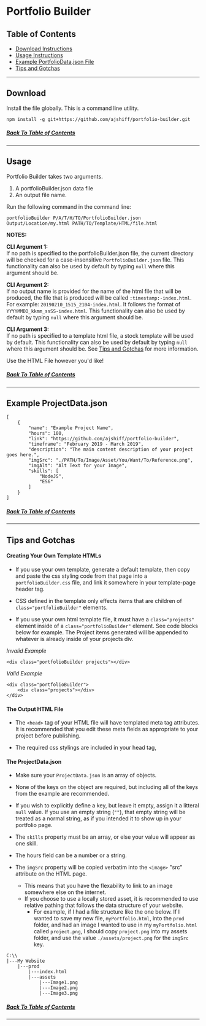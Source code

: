 # Portfolio Builder

## Table of Contents

- [Download Instructions](#Download)
- [Usage Instructions](#Usage)
- [Example PortfolioData.json File](#Example%20ProjectData.json)
- [Tips and Gotchas](#Tips%20and%20Gotchas)

-----

## Download

Install the file globally. This is a command line utility.

`npm install -g git+https://github.com/ajshiff/portfolio-builder.git`
##### [Back To Table of Contents](#Table%20of%20Contents)

-----

## Usage

Portfolio Builder takes two arguments.
1. A portfolioBuilder.json data file
1. An output file name.

Run the following command in the command line:

`portfolioBuilder P/A/T/H/TO/PortfolioBuilder.json Output/Location/my.html PATH/TO/Template/HTML/file.html`

**NOTES:**

**CLI Argument 1:**\
If no path is specified to the portfolioBuilder.json file, the current directory will be checked for a case-insensitive `PortfolioBuilder.json` file. This functionality can also be used by default by typing `null` where this argument should be.

**CLI Argument 2:**\
If no output name is provided for the name of the html file that will be produced, the file that is produced will be called `:timestamp:-index.html`. For example: `20190210_1515_2104-index.html`. It follows the format of `YYYYMMDD_kkmm_ssSS-index.html`. This functionality can also be used by default by typing `null` where this argument should be.

**CLI Argument 3:**\
If no path is specified to a template html file, a stock template will be used by default. This functionality can also be used by default by typing `null` where this argument should be. See [Tips and Gotchas](#Tips%20and%20Gotchas) for more information.

Use the HTML File however you'd like!
##### [Back To Table of Contents](#Table%20of%20Contents)

-----

## Example ProjectData.json
```
[
    {
        "name": "Example Project Name",
        "hours": 100,
        "link": "https://github.com/ajshiff/portfolio-builder",
        "timeframe": "February 2019 - March 2019",
        "description": "The main content description of your project goes here.",
        "imgSrc": "./PATH/To/Image/Asset/You/Want/To/Reference.png",
        "imgAlt": "Alt Text for your Image",
        "skills": [
            "NodeJS",
            "ES6"
        ]
    }
]
```

##### [Back To Table of Contents](#Table%20of%20Contents)

-----

## Tips and Gotchas

#### Creating Your Own Template HTMLs

- If you use your own template, generate a default template, then copy and paste the css styling code from that page into a `portfolioBuilder.css` file, and link it somewhere in your template-page header tag. 

- CSS defined in the template only effects items that are children of `class="portfolioBuilder"` elements.

- If you use your own html template file, it must have a `class="projects"` element inside of a `class="portfolioBuilder"` element. See code blocks below for example. The Project items generated will be appended to whatever is already inside of your projects div.

*Invalid Example*
```
<div class="portfolioBuilder projects"></div>
```
*Valid Example*
```
<div class="portfolioBuilder">
    <div class="projects"></div>
</div>
```


#### The Output HTML File

- The `<head>` tag of your HTML file will have templated meta tag attributes. It is recommended that you edit these meta fields as appropriate to your project before publishing.

- The required css stylings are included in your head tag, 

#### The ProjectData.json

- Make sure your `ProjectData.json` is an array of objects.

- None of the keys on the object are required, but including all of the keys from the example are recommended.

- If you wish to explicitly define a key, but leave it empty, assign it a litteral `null` value. If you use an empty string (`""`), that empty string will be treated as a normal string, as if you intended it to show up in your portfolio page.

- The `skills` property must be an array, or else your value will appear as one skill.

- The hours field can be a number or a string.

- The `imgSrc` property will be copied verbatim into the `<image>` "src" attribute on the HTML page.
    - This means that you have the flexability to link to an image somewhere else on the internet.
    - If you choose to use a locally stored asset, it is recommended to use relative pathing that follows the data structure of your website. 
        - For example, if I had a file structure like the one below. If I wanted to save my new file, `myPortfolio.html`, into the `prod` folder, and had an image I wanted to use in my `myPortfolio.html` called `project.png`, I should copy `project.png` into my assets folder, and use the value `./assets/project.png` for the `imgSrc` key.
```
C:\\
|---My Website
    |---prod
        |---index.html
        |---assets
            |---Image1.png
            |---Image2.png
            |---Image3.png
```
##### [Back To Table of Contents](#Table%20of%20Contents)

-----





